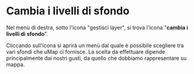 # Cambia i livelli di sfondo

Nel menù di destra, sotto l'icona "gestisci layer", si trova l'icona "**cambia i livelli di sfondo**".

Cliccando sull'icona si aprirà un menù dal quale è possibile scegliere tra vari sfondi che uMap ci fornisce. La scelta da effettuare dipende principalmente dai nostri gusti, da quello che dobbiamo rappresentare su mappa.
